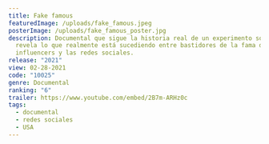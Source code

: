 ```yaml
---
title: Fake famous
featuredImage: /uploads/fake_famous.jpeg
posterImage: /uploads/fake_famous_poster.jpg
description: Documental que sigue la historia real de un experimento social que
  revela lo que realmente está sucediendo entre bastidores de la fama de los
  influencers y las redes sociales.
release: "2021"
view: 02-28-2021
code: "10025"
genre: Documental
ranking: "6"
trailer: https://www.youtube.com/embed/2B7m-ARHz0c
tags:
  - documental
  - redes sociales
  - USA
---
```

